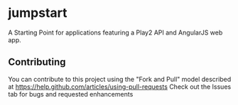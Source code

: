 # jumpstart
A Starting Point for applications featuring a Play2 API and AngularJS web app.
## Contributing
You can contribute to this project using the "Fork and Pull" model described at 
https://help.github.com/articles/using-pull-requests Check out the Issues tab for bugs and requested enhancements


